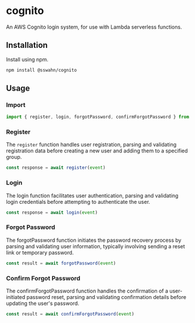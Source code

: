 # cognito 

An AWS Cognito login system, for use with Lambda serverless functions.

## Installation  
Install using npm.  
```bash
npm install @sswahn/cognito
```

## Usage  
### Import
```javascript
import { register, login, forgotPassword, confirmForgotPassword } from '@sswahn/cpgnito'
```

### Register
The `register` function handles user registration, parsing and validating registration data before creating a new user and adding them to a specified group.
```javascript
const response = await register(event)
```  

### Login
The login function facilitates user authentication, parsing and validating login credentials before attempting to authenticate the user.  
```javascript
const response = await login(event)
```  

### Forgot Password
The forgotPassword function initiates the password recovery process by parsing and validating user information, typically involving sending a reset link or temporary password.  
```javascript
const result = await forgotPassword(event)
```

### Confirm Forgot Password
The confirmForgotPassword function handles the confirmation of a user-initiated password reset, parsing and validating confirmation details before updating the user's password.  
```javascript
const result = await confirmForgotPassword(event)
```
